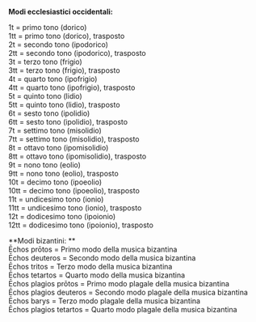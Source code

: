 **Modi ecclesiastici occidentali:**

1t = primo tono (dorico)  
1tt = primo tono (dorico), trasposto  
2t = secondo tono (ipodorico)  
2tt = secondo tono (ipodorico), trasposto  
3t = terzo tono (frigio)  
3tt = terzo tono (frigio), trasposto  
4t = quarto tono (ipofrigio)  
4tt = quarto tono (ipofrigio), trasposto  
5t = quinto tono (lidio)  
5tt = quinto tono (lidio), trasposto  
6t = sesto tono (ipolidio)  
6tt = sesto tono (ipolidio), trasposto  
7t = settimo tono (misolidio)  
7tt = settimo tono (misolidio), trasposto  
8t = ottavo tono (ipomisolidio)  
8tt = ottavo tono (ipomisolidio), trasposto  
9t = nono tono (eolio)  
9tt = nono tono (eolio), trasposto  
10t = decimo tono (ipoeolio)  
10tt = decimo tono (ipoeolio), trasposto  
11t = undicesimo tono (ionio)  
11tt = undicesimo tono (ionio), trasposto  
12t = dodicesimo tono (ipoionio)  
12tt = dodicesimo tono (ipoionio), trasposto  
  
**Modi bizantini: **  
Ēchos prōtos = Primo modo della musica bizantina  
Ēchos deuteros = Secondo modo della musica bizantina  
Ēchos tritos = Terzo modo della musica bizantina  
Ēchos tetartos = Quarto modo della musica bizantina  
Ēchos plagios prōtos = Primo modo plagale della musica bizantina  
Ēchos plagios deuteros = Secondo modo plagale della musica bizantina  
Ēchos barys = Terzo modo plagale della musica bizantina  
Ēchos plagios tetartos = Quarto modo plagale della musica bizantina
